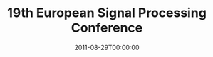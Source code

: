 ---
acronym: EUSIPCO-2011
date: '2011-08-29T00:00:00'
ext_url: http://www.eusipco2011.org/
location: Barcelona, Spain
submission_date: '2011-02-21T00:00:00'
title: 19th European Signal Processing Conference
---
